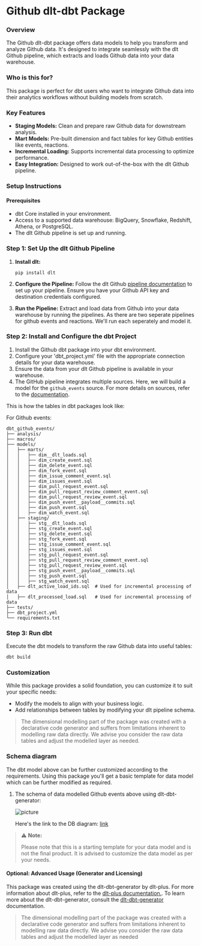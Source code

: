 # Github dlt-dbt Package

### Overview
The Github dlt-dbt package offers data models to help you transform and analyze Github data. It's designed to integrate seamlessly with the dlt Github pipeline, which extracts and loads Github data into your data warehouse.

### Who is this for?
This package is perfect for dbt users who want to integrate Github data into their analytics workflows without building models from scratch.


### Key Features
- **Staging Models:** Clean and prepare raw Github data for downstream analysis.
- **Mart Models:** Pre-built dimension and fact tables for key Github entities like events, reactions.
- **Incremental Loading:** Supports incremental data processing to optimize performance.
- **Easy Integration:** Designed to work out-of-the-box with the dlt Github pipeline.

### Setup Instructions

#### Prerequisites
- dbt Core installed in your environment.
- Access to a supported data warehouse: BigQuery, Snowflake, Redshift, Athena, or PostgreSQL.
- The dlt Github pipeline is set up and running.

### Step 1: Set Up the dlt Github Pipeline
1. **Install dlt:**
   ``` 
   pip install dlt
   ```
2. **Configure the Pipeline:**
   Follow the dlt Github [pipeline documentation](https://dlthub.com/docs/dlt-ecosystem/verified-sources/github) to set up your pipeline. Ensure you have your Github API key and destination credentials configured.

3. **Run the Pipeline:**
   Extract and load data from Github into your data warehouse by running the pipelines. As there are two seperate pipelines for github events and reactions. We'll run each seperately and model it.

### Step 2: Install and Configure the dbt Project

1. Install the Github dbt package into your dbt environment.
2. Configure your 'dbt_project.yml' file with the appropriate connection details for your data warehouse.
3. Ensure the data from your dlt Github pipeline is available in your warehouse. 
4. The GitHub pipeline integrates multiple sources. Here, we will build a model for the `github_events` source. For more details on sources, refer to the [documentation](https://dlthub.com/docs/general-usage/source).

This is how the tables in dbt packages look like:

For Github events:

```text
dbt_github_events/
├── analysis/
├── macros/
├── models/
│   ├── marts/
│   │   ├── dim__dlt_loads.sql
│   │   ├── dim_create_event.sql
│   │   ├── dim_delete_event.sql
│   │   ├── dim_fork_event.sql
│   │   ├── dim_issue_comment_event.sql
│   │   ├── dim_issues_event.sql
│   │   ├── dim_pull_request_event.sql
│   │   ├── dim_pull_request_review_comment_event.sql
│   │   ├── dim_pull_request_review_event.sql
│   │   ├── dim_push_event__payload__commits.sql
│   │   ├── dim_push_event.sql
│   │   ├── dim_watch_event.sql
│   ├── staging/
│   │   ├── stg__dlt_loads.sql
│   │   ├── stg_create_event.sql
│   │   ├── stg_delete_event.sql
│   │   ├── stg_fork_event.sql
│   │   ├── stg_issue_comment_event.sql
│   │   ├── stg_issues_event.sql
│   │   ├── stg_pull_request_event.sql
│   │   ├── stg_pull_request_review_comment_event.sql
│   │   ├── stg_pull_request_review_event.sql
│   │   ├── stg_push_event__payload__commits.sql
│   │   ├── stg_push_event.sql
│   │   ├── stg_watch_event.sql
│   ├── dlt_active_load_ids.sql  # Used for incremental processing of data
│   ├── dlt_processed_load.sql   # Used for incremental processing of data
├── tests/
├── dbt_project.yml
└── requirements.txt
```

### Step 3: Run dbt
Execute the dbt models to transform the raw Github data into useful tables:

```sh
dbt build
```

### Customization
While this package provides a solid foundation, you can customize it to suit your specific needs:

- Modify the models to align with your business logic.
- Add relationships between tables by modifying your dlt pipeline schema.

> The dimensional modelling part of the package was created with a declarative code generator and suffers from 
> limitations inherent to modelling raw data directly. We advise you consider the raw data tables and adjust 
> the modelled layer as needed.

### Schema diagram
The dbt model above can be further customized according to the requirements. Using this package you'll get a basic template
for data model which can be further modified as required.

1. The schema of data modelled Github events above using dlt-dbt-generator:
    
   ![picture](https://storage.googleapis.com/dlt-blog-images/github_events_dlt_dbt_v0.1.0.png)

   Here's the link to the DB diagram: [link](https://dbdiagram.io/d/github_events_dlt_dbt_v0-1-0-67a1d258263d6cf9a0f47e0e)

> ⚠️ **Note:**
> 
> Please note that this is a starting template for your data model and is not the final product. It is advised to customize the data model as per your needs.


#### Optional: Advanced Usage (Generator and Licensing)

This package was created using the dlt-dbt-generator by dlt-plus. For more information about dlt-plus, refer to the 
[dlt-plus documentation.](https://dlt-plus.netlify.app/docs/plus/intro/). To learn more about the dlt-dbt-generator, 
consult the [dlt-dbt-generator](https://dlthub.com/blog/dbt-gen) documentation.

> The dimensional modelling part of the package was created with a declarative code generator and suffers from 
> limitations inherent to modelling raw data directly. We advise you consider the raw data tables and adjust 
> the modelled layer as needed
